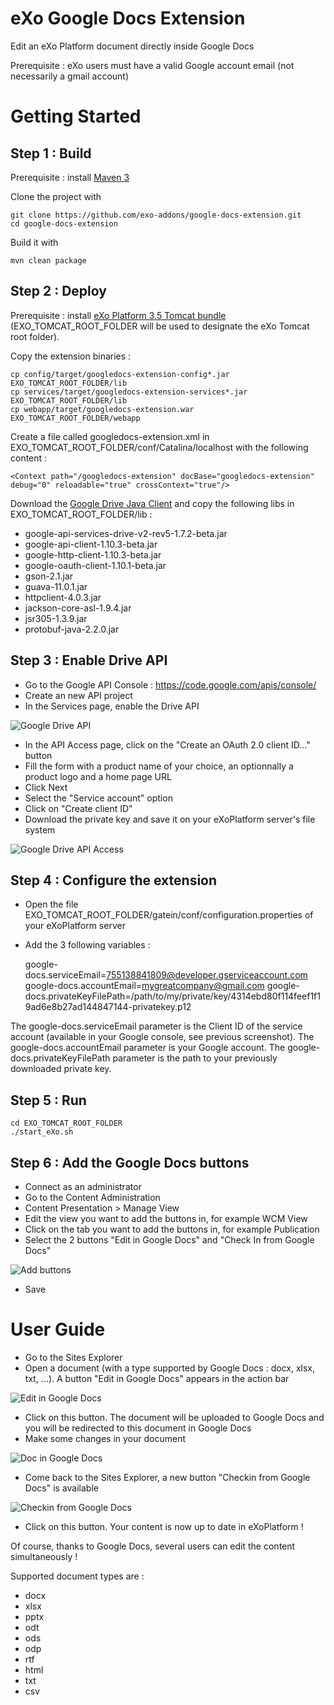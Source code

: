eXo Google Docs Extension
===================

Edit an eXo Platform document directly inside Google Docs

Prerequisite : eXo users must have a valid Google account email (not necessarily a gmail account)

Getting Started
===============

Step 1 :  Build 
----------------
Prerequisite : install [Maven 3](http://maven.apache.org/download.html)

Clone the project with

    git clone https://github.com/exo-addons/google-docs-extension.git
    cd google-docs-extension

Build it with

    mvn clean package

Step 2 : Deploy 
---------------

Prerequisite : install [eXo Platform 3.5 Tomcat bundle](http://www.exoplatform.com/company/en/download-exo-platform) (EXO\_TOMCAT\_ROOT\_FOLDER will be used to designate the eXo Tomcat root folder).

Copy the extension binaries :

    cp config/target/googledocs-extension-config*.jar EXO_TOMCAT_ROOT_FOLDER/lib
    cp services/target/googledocs-extension-services*.jar EXO_TOMCAT_ROOT_FOLDER/lib
    cp webapp/target/googledocs-extension.war EXO_TOMCAT_ROOT_FOLDER/webapp

Create a file called googledocs-extension.xml in EXO\_TOMCAT\_ROOT\_FOLDER/conf/Catalina/localhost with the following content :

    <Context path="/googledocs-extension" docBase="googledocs-extension" debug="0" reloadable="true" crossContext="true"/>

Download the [Google Drive Java Client](http://code.google.com/p/google-api-java-client/wiki/APIs#Drive_API) and copy the following libs in EXO\_TOMCAT\_ROOT\_FOLDER/lib :

- google-api-services-drive-v2-rev5-1.7.2-beta.jar
- google-api-client-1.10.3-beta.jar
- google-http-client-1.10.3-beta.jar
- google-oauth-client-1.10.1-beta.jar
- gson-2.1.jar
- guava-11.0.1.jar
- httpclient-4.0.3.jar
- jackson-core-asl-1.9.4.jar
- jsr305-1.3.9.jar
- protobuf-java-2.2.0.jar


Step 3 : Enable Drive API
-------------------------

- Go to the Google API Console : https://code.google.com/apis/console/
- Create an new API project
- In the Services page, enable the Drive API

![Google Drive API](https://raw.github.com/exo-addons/google-docs-extension/master/readme-resources/google-drive-api.png)

- In the API Access page, click on the "Create an OAuth 2.0 client ID..." button
- Fill the form with a product name of your choice, an optionnally a product logo and a home page URL
- Click Next
- Select the "Service account" option
- Click on "Create client ID"
- Download the private key and save it on your eXoPlatform server's file system

![Google Drive API Access](https://raw.github.com/exo-addons/google-docs-extension/master/readme-resources/google-drive-key.png)

Step 4 : Configure the extension 
--------------------------------

- Open the file EXO\_TOMCAT\_ROOT\_FOLDER/gatein/conf/configuration.properties of your eXoPlatform server
- Add the 3 following variables :

    google-docs.serviceEmail=755138841809@developer.gserviceaccount.com
    google-docs.accountEmail=mygreatcompany@gmail.com
    google-docs.privateKeyFilePath=/path/to/my/private/key/4314ebd80f114feef1f19ad6e8b27ad144847144-privatekey.p12

The google-docs.serviceEmail parameter is the Client ID of the service account (available in your Google console, see previous screenshot).
The google-docs.accountEmail parameter is your Google account.
The google-docs.privateKeyFilePath parameter is the path to your previously downloaded private key.

Step 5 : Run
------------

    cd EXO_TOMCAT_ROOT_FOLDER 
    ./start_eXo.sh

Step 6 : Add the Google Docs buttons
------------------------------------
- Connect as an administrator
- Go to the Content Administration
- Content Presentation > Manage View
- Edit the view you want to add the buttons in, for example WCM View
- Click on the tab you want to add the buttons in, for example Publication
- Select the 2 buttons "Edit in Google Docs" and "Check In from Google Docs"

![Add buttons](https://raw.github.com/exo-addons/google-docs-extension/master/readme-resources/add-buttons.png)

- Save

User Guide
===============

- Go to the Sites Explorer
- Open a document (with a type supported by Google Docs : docx, xlsx, txt, ...). A button "Edit in Google Docs" appears in the action bar

![Edit in Google Docs](https://raw.github.com/exo-addons/google-docs-extension/master/readme-resources/edit-in-google-docs.png)

- Click on this button. The document will be uploaded to Google Docs and you will be redirected to this document in Google Docs
- Make some changes in your document

![Doc in Google Docs](https://raw.github.com/exo-addons/google-docs-extension/master/readme-resources/doc-in-google-docs.png)

- Come back to the Sites Explorer, a new button "Checkin from Google Docs" is available

![Checkin from Google Docs](https://raw.github.com/exo-addons/google-docs-extension/master/readme-resources/checkin-from-googledocs.png)

- Click on this button. Your content is now up to date in eXoPlatform !

Of course, thanks to Google Docs, several users can edit the content simultaneously !

Supported document types are :

- docx
- xlsx
- pptx
- odt
- ods
- odp
- rtf
- html
- txt
- csv
